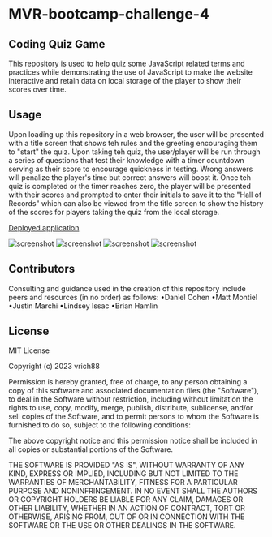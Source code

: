 # MVR-bootcamp-challenge-4

## Coding Quiz Game
This repository is used to help quiz some JavaScript related terms and practices while demonstrating the use of JavaScript to make the website interactive and retain data on local storage of the player to show their scores over time.

## Usage
Upon loading up this repository in a web browser, the user will be presented with a title screen that shows teh rules and the greeting encouraging them to "start" the quiz. Upon taking teh quiz, the user/player will be run through a series of questions that test their knowledge with a timer countdown serving as their score to encourage quickness in testing.  Wrong answers will penalize the player's time but correct answers will boost it. Once teh quiz is completed or the timer reaches zero, the player will be presented with their scores and prompted to enter their initials to save it to the "Hall of Records" which can also be viewed from the title screen to show the history of the scores for players taking the quiz from the local storage.

[Deployed application]()

![screenshot]()
![screenshot]()
![screenshot]()
![screenshot]()

## Contributors
Consulting and guidance used in the creation of this repository include peers and resources (in no order) as follows:
    •Daniel Cohen
    •Matt Montiel
    •Justin Marchi
    •Lindsey Issac
    •Brian Hamlin

## License
MIT License

Copyright (c) 2023 vrich88

Permission is hereby granted, free of charge, to any person obtaining a copy
of this software and associated documentation files (the "Software"), to deal
in the Software without restriction, including without limitation the rights
to use, copy, modify, merge, publish, distribute, sublicense, and/or sell
copies of the Software, and to permit persons to whom the Software is
furnished to do so, subject to the following conditions:

The above copyright notice and this permission notice shall be included in all
copies or substantial portions of the Software.

THE SOFTWARE IS PROVIDED "AS IS", WITHOUT WARRANTY OF ANY KIND, EXPRESS OR
IMPLIED, INCLUDING BUT NOT LIMITED TO THE WARRANTIES OF MERCHANTABILITY,
FITNESS FOR A PARTICULAR PURPOSE AND NONINFRINGEMENT. IN NO EVENT SHALL THE
AUTHORS OR COPYRIGHT HOLDERS BE LIABLE FOR ANY CLAIM, DAMAGES OR OTHER
LIABILITY, WHETHER IN AN ACTION OF CONTRACT, TORT OR OTHERWISE, ARISING FROM,
OUT OF OR IN CONNECTION WITH THE SOFTWARE OR THE USE OR OTHER DEALINGS IN THE
SOFTWARE.
